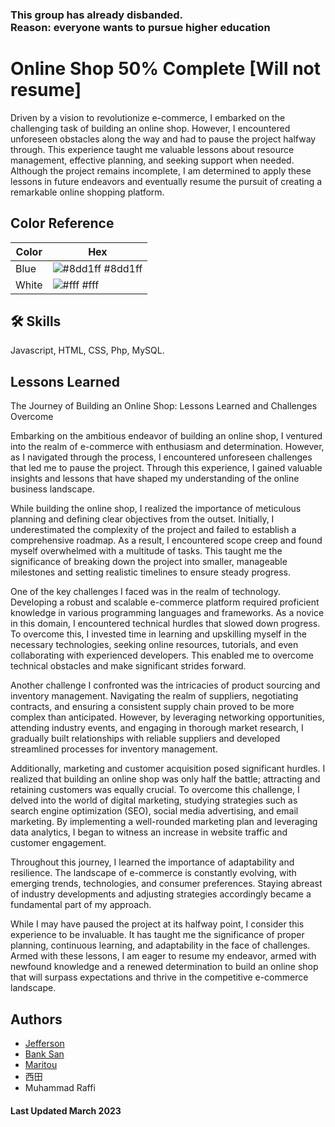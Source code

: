 ### This group has already disbanded. <br/> Reason: everyone wants to pursue higher education
# Online Shop 50% Complete [Will not resume]



Driven by a vision to revolutionize e-commerce, I embarked on the challenging task of building an online shop. However, I encountered unforeseen obstacles along the way and had to pause the project halfway through. This experience taught me valuable lessons about resource management, effective planning, and seeking support when needed. Although the project remains incomplete, I am determined to apply these lessons in future endeavors and eventually resume the pursuit of creating a remarkable online shopping platform.
## Color Reference

| Color             | Hex                                                                |
| ----------------- | ------------------------------------------------------------------ |
| Blue| ![#8dd1ff](https://via.placeholder.com/10/8dd1ff?text=+) #8dd1ff |
| White | ![#fff](https://via.placeholder.com/10/fff?text=+) #fff |


## 🛠 Skills
Javascript, HTML, CSS, Php, MySQL.


## Lessons Learned

The Journey of Building an Online Shop: Lessons Learned and Challenges Overcome

Embarking on the ambitious endeavor of building an online shop, I ventured into the realm of e-commerce with enthusiasm and determination. However, as I navigated through the process, I encountered unforeseen challenges that led me to pause the project. Through this experience, I gained valuable insights and lessons that have shaped my understanding of the online business landscape.

While building the online shop, I realized the importance of meticulous planning and defining clear objectives from the outset. Initially, I underestimated the complexity of the project and failed to establish a comprehensive roadmap. As a result, I encountered scope creep and found myself overwhelmed with a multitude of tasks. This taught me the significance of breaking down the project into smaller, manageable milestones and setting realistic timelines to ensure steady progress.

One of the key challenges I faced was in the realm of technology. Developing a robust and scalable e-commerce platform required proficient knowledge in various programming languages and frameworks. As a novice in this domain, I encountered technical hurdles that slowed down progress. To overcome this, I invested time in learning and upskilling myself in the necessary technologies, seeking online resources, tutorials, and even collaborating with experienced developers. This enabled me to overcome technical obstacles and make significant strides forward.

Another challenge I confronted was the intricacies of product sourcing and inventory management. Navigating the realm of suppliers, negotiating contracts, and ensuring a consistent supply chain proved to be more complex than anticipated. However, by leveraging networking opportunities, attending industry events, and engaging in thorough market research, I gradually built relationships with reliable suppliers and developed streamlined processes for inventory management.

Additionally, marketing and customer acquisition posed significant hurdles. I realized that building an online shop was only half the battle; attracting and retaining customers was equally crucial. To overcome this challenge, I delved into the world of digital marketing, studying strategies such as search engine optimization (SEO), social media advertising, and email marketing. By implementing a well-rounded marketing plan and leveraging data analytics, I began to witness an increase in website traffic and customer engagement.

Throughout this journey, I learned the importance of adaptability and resilience. The landscape of e-commerce is constantly evolving, with emerging trends, technologies, and consumer preferences. Staying abreast of industry developments and adjusting strategies accordingly became a fundamental part of my approach.

While I may have paused the project at its halfway point, I consider this experience to be invaluable. It has taught me the significance of proper planning, continuous learning, and adaptability in the face of challenges. Armed with these lessons, I am eager to resume my endeavor, armed with newfound knowledge and a renewed determination to build an online shop that will surpass expectations and thrive in the competitive e-commerce landscape.


## Authors

- [Jefferson](https://github.com/jeffersonfed)
- [Bank San](https://www.instagram.com/bank_44san)
- [Maritou](https://www.instagram.com/asmith_malith/)
- 西田
- Muhammad Raffi

#### Last Updated March 2023
